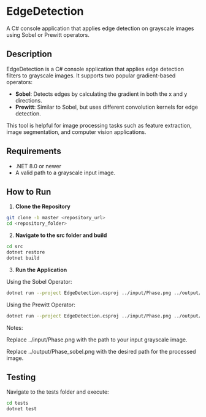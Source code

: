 # EdgeDetection

A C# console application that applies edge detection on grayscale images using Sobel or Prewitt operators. 


## Description

EdgeDetection is a C# console application that applies edge detection filters to grayscale images.
It supports two popular gradient-based operators:
- **Sobel**: Detects edges by calculating the gradient in both the x and y directions.
- **Prewitt**: Similar to Sobel, but uses different convolution kernels for edge detection.

This tool is helpful for image processing tasks such as feature extraction, image segmentation, and computer vision applications.

## Requirements

- .NET 8.0 or newer
- A valid path to a grayscale input image.

## How to Run

1. **Clone the Repository**
```sh
git clone -b master <repository_url>
cd <repository_folder>
```

2. **Navigate to the src folder and build**
```sh
cd src
dotnet restore
dotnet build
```

3. **Run the Application**

Using the Sobel Operator:
```sh
dotnet run --project EdgeDetection.csproj ../input/Phase.png ../output/Phase_sobel.png sobel
```

Using the Prewitt Operator:
```sh
dotnet run --project EdgeDetection.csproj ../input/Phase.png ../output/Phase_prewitt.png prewitt
```

Notes:

Replace ../input/Phase.png with the path to your input grayscale image.

Replace ../output/Phase_sobel.png with the desired path for the processed image.

## Testing

Navigate to the tests folder and execute:
```sh
cd tests
dotnet test
```







